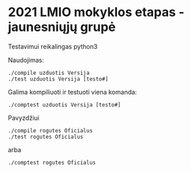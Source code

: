 # 2021 LMIO mokyklos etapas - jaunesniųjų grupė
Testavimui reikalingas python3

Naudojimas:
```console
./compile uzduotis Versija
./test uzduotis Versija [testo#]
```
Galima kompiliuoti ir testuoti viena komanda:
```console
./comptest uzduotis Versija [testo#]
```

Pavyzdžiui
```console
./compile rogutes Oficialus
./test rogutes Oficialus
```
arba
```console
./comptest rogutes Oficialus
```